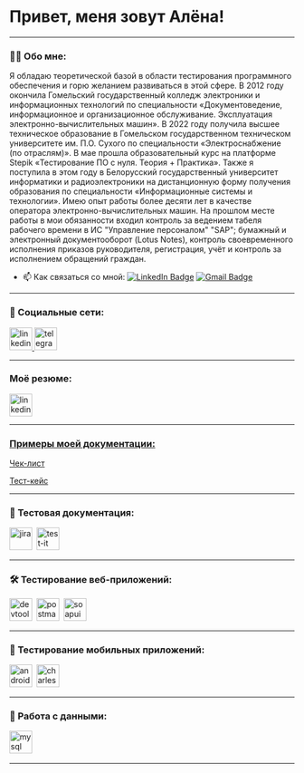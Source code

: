 # Привет, меня зовут Алёна!

---

### 👨‍💻 Обо мне:

Я обладаю теоретической базой в области тестирования программного обеспечения и горю желанием развиваться в этой сфере. В 2012 году окончила Гомельский государственный колледж электроники и информационных технологий по специальности «Документоведение, информационное и организационное обслуживание. Эксплуатация электронно-вычислительных машин». В 2022 году получила высшее техническое образование в Гомельском государственном техническом университете им. П.О. Сухого по специальности «Электроснабжение (по отраслям)». В мае прошла образовательный курс на платформе Stepik «Тестирование ПО с нуля. Теория + Практика». Также я поступила в этом году в Белорусский государственный университет информатики и радиоэлектроники на дистанционную форму получения образования по специальности «Информационные системы и технологии».
Имею опыт работы более десяти лет в качестве оператора электронно-вычислительных машин. На прошлом месте работы в мои обязанности входил контроль за ведением табеля рабочего времени в ИС "Управление персоналом" "SAP"; бумажный и электронный документооборот (Lotus Notes), контроль своевременного исполнения приказов руководителя, регистрация, учёт и контроль за исполнением обращений граждан. 

- 📫 Как связаться со мной: [![LinkedIn Badge](https://img.shields.io/badge/-LinkedIn-blue?style=flat-square&logo=Linkedin&logoColor=white&link=https://www.linkedin.com/in/pireseduardo/)](https://www.linkedin.com/in/qaelena/) [![Gmail Badge](https://img.shields.io/badge/-Gmail-red?style=flat&logo=Gmail&logoColor=white)](mailto:lenaqa94@gmail.com)

---
### 🤝 Социальные сети:

  <div id="badges">
    <a href="https://www.linkedin.com/in/qaelena/" target="_blank">
      <img src="https://cdn-icons-png.flaticon.com/512/2504/2504799.png" width="40" height="40" alt="linkedin" />
    </a>
    <a href="https://t.me/lena1994x" target="_blank">
      <img src="https://cdn-icons-png.flaticon.com/512/2111/2111646.png" width="40" height="40" alt="telegram" />
    </a>
  </div>

---

### Моё резюме:
<div>
<a href="https://myresume.ru/resume/hxASpHRUSRK/" target="_blank">
      <img src="https://cdn-icons-png.flaticon.com/128/6186/6186195.png" width="40" height="40" alt="linkedin" />
      </div>

---
### Примеры моей документации:
<div id="doc">
     <p><a href="https://github.com/LenaQA94/checklist" target="_blank">Чек-лист</p>
      </a></div>
 <div> <p><a href="https://github.com/LenaQA94/test-case" target="_blank">Тест-кейс</p>
    </a></div>
  </div>

---
### 📁 Тестовая документация:

<div>
  <img src="https://cdn.jsdelivr.net/gh/devicons/devicon/icons/jira/jira-original.svg" title="jira" alt="jira" width="40" height="40"/>&nbsp
    <img src="https://docs.testit.software/images/testit_logo_icon_blue.png" title="test-it" alt="test-it" width="40" height="40"/>&nbsp
    </div>

---
### 🛠 Тестирование веб-приложений:

<div>
  <img src="https://d33wubrfki0l68.cloudfront.net/38b5c953a4667366685d55db55d057c86db1fc54/a0fdc/static/acae6b24d940347661ca901ea07f47c1/chrome-dev-logo-icon.png" title="devtools" alt="devtools" width="40" height="40"/>&nbsp
  <img src="https://seeklogo.com/images/P/postman-logo-0087CA0D15-seeklogo.com.png" title="postman" alt="postman" width="40" height="40"/>&nbsp
  <img src="https://static0.smartbear.co/smartbearbrand/media/images/home/soapui-icon.svg" title="soapui" alt="soapui" width="40" height="40"/>&nbsp
</div>

---

### 📱 Тестирование мобильных приложений:

<div>
  <img src="https://cdn.jsdelivr.net/gh/devicons/devicon/icons/androidstudio/androidstudio-original.svg" title="android-studio" alt="android-studio" width="40" height="40"/>&nbsp
   <img src="https://cdn.icon-icons.com/icons2/3053/PNG/512/charles_proxy_macos_bigsur_icon_190302.png" title="charles-proxy" alt="charles-proxy" width="40" height="40"/>&nbsp
 </div>


---

### 💾 Работа с данными:

<div>
  <img src="https://cdn.jsdelivr.net/gh/devicons/devicon/icons/mysql/mysql-original.svg" title="mysql" alt="mysql" width="40" height="40"/>&nbsp
  </div>

---

